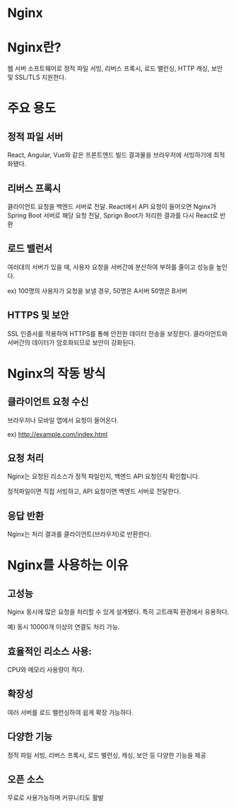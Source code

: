 # Nginx

# Nginx란?

웹 서버 소프트웨어로 정적 파일 서빙, 리버스 프록시, 로드 밸런싱, HTTP 캐싱, 보안 및 SSL/TLS 지원한다.

# 주요 용도

## 정적 파일 서버

React, Angular, Vue와 같은 프론트엔드 빌드 결과물을 브라우저에 서빙하기에 최적화됐다.

## 리버스 프록시

클라이언트 요청을 백엔드 서버로 전달. React에서 API 요청이 들어오면 Nginx가 Spring Boot 서버로 해당 요청 전달, Sprign Boot가 처리한 결과를 다시 React로 반환

## 로드 밸런서

여러대의 서버가 있을 때, 사용자 요청을 서버간에 분산하여 부하를 줄이고 성능을 높인다.

ex) 100명의 사용자가 요청을 보낼 경우, 50명은 A서버 50명은 B서버

## HTTPS 및 보안

SSL 인증서를 적용하여 HTTPS를 통해 안전한 데이터 전송을 보장한다. 클라이언트와 서버간의 데이터가 암호화되므로 보안이 강화된다.

# Nginx의 작동 방식

## 클라이언트 요청 수신

브라우저나 모바일 앱에서 요청이 들어온다.

ex) http://example.com/index.html

## 요청 처리

Nginx는 요청된 리소스가 정적 파일인지, 백엔드 API 요청인지 확인합니다.

정적파일이면 직접 서빙하고, API 요청이면 백엔드 서버로 전달한다.

## 응답 반환

Nginx는 처리 결과를 클라이언트(브라우저)로 반환한다.

# Nginx를 사용하는 이유

## 고성능

Nginx 동시에 많은 요청을 처리할 수 있게 설계됐다. 특히 고트래픽 환경에서 유용하다.

예) 동시 10000개 이상의 연결도 처리 가능.

## 효율적인 리소스 사용:

CPU와 메모리 사용량이 적다.

## 확장성

여러 서버를 로드 밸런싱하여 쉽게 확장 가능하다.

## 다양한 기능

정적 파일 서빙, 리버스 프록시, 로드 밸런싱, 캐싱, 보안 등 다양한 기능을 제공

## 오픈 소스

무료로 사용가능하며 커뮤니티도 활발